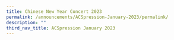 ```yaml
---
title: Chinese New Year Concert 2023
permalink: /announcements/ACSpression-January-2023/permalink/
description: ""
third_nav_title: ACSpression January 2023
---
```

